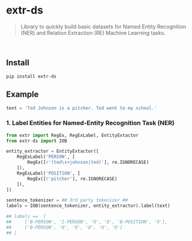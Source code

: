 # extr-ds
> Library to quickly build basic datasets for Named Entity Recognition (NER) and Relation Extraction (RE) Machine Learning tasks.

<br />

## Install

```
pip install extr-ds
```

## Example

```python
text = 'Ted Johnson is a pitcher. Ted went to my school.'
```

### 1. Label Entities for Named-Entity Recognition Task (NER)

```python
from extr import RegEx, RegExLabel, EntityExtactor
from extr-ds import IOB

entity_extractor = EntityExtactor([
    RegExLabel('PERSON', [
        RegEx([r'(ted\s+johnson|ted)'], re.IGNORECASE)
    ]),
    RegExLabel('POSITION', [
        RegEx([r'pitcher'], re.IGNORECASE)
    ]),
])

sentence_tokenizer = ## 3rd party tokenizer ##
labels = IOB(sentence_tokenizer, entity_extractor).label(text)

## labels ==  [
##     ['B-PERSON', 'I-PERSON', 'O', 'O', 'B-POSITION', 'O'],
##     ['B-PERSON', 'O', 'O', 'O', 'O', 'O']
## ]
```
